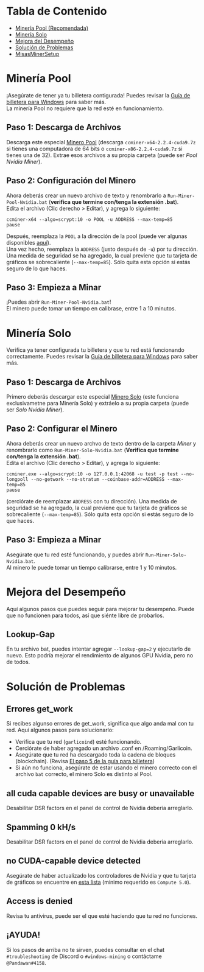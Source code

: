 # Tabla de Contenido
- [Minería Pool (Recomendada)](#minería-pool)
- [Minería Solo](#minería-solo)
- [Mejora del Desempeño](#mejora-del-desempeño)
- [Solución de Problemas](#solución-de-problemas)
- [MisasMinerSetup](https://github.com/MisaRistolainen/MisasMinerSetup)

# Minería Pool
¡Asegúrate de tener ya tu billetera contigurada! Puedes revisar la [Guía de billetera para Windows](wallet-win.html) para saber más.  
La minería Pool no requiere que la red esté en funcionamiento.

## Paso 1: Descarga de Archivos
Descarga este especial [Minero Pool](https://github.com/tpruvot/ccminer/releases) (descarga `ccminer-x64-2.2.4-cuda9.7z` si tienes una computadora de 64 bits o `ccminer-x86-2.2.4-cuda9.7z` si tienes una de 32). Extrae esos archivos a su propia carpeta (puede ser *Pool Nvidia Miner*).

## Paso 2: Configuración del Minero
Ahora deberás crear un nuevo archivo de texto y renombrarlo a `Run-Miner-Pool-Nvidia.bat` (**verifica que termine con/tenga la extensión .bat**).  
Edita el archivo (Clic derecho > Editar), y agrega lo siguiente: 
```
ccminer-x64 --algo=scrypt:10 -o POOL -u ADDRESS --max-temp=85
pause
```
Después, reemplaza la `POOL` a la dirección de la pool (puede ver algunas disponibles [aquí](pool-mining.html#main-net)).  
Una vez hecho, reemplaza la `ADDRESS` (justo después de `-u`) por tu dirección.  
Una medida de seguridad se ha agregado, la cual previene que tu tarjeta de gráficos se sobrecaliente
(`--max-temp=85`). Sólo quita esta opción si estás seguro de lo que haces. 

## Paso 3: Empieza a Minar
¡Puedes abrir `Run-Miner-Pool-Nvidia.bat`!  
El minero puede tomar un tiempo en calibrase, entre 1 a 10 minutos.

# Minería Solo
Verifica ya tener configurada tu billetera y que tu red está funcionando correctamente. Puedes revisar la [Guía de billetera para Windows](wallet-win.html) para saber más.

## Paso 1: Descarga de Archivos
Primero deberás descargar este especial [Minero Solo](https://cryptomining-blog.com/wp-content/download/ccminer-1.7.6-r10-neoscrypt.zip) (este funciona exclusivametne para Minería Solo) y extráelo a su propia carpeta (puede ser *Solo Nvidia Miner*).  

## Paso 2: Configurar el Minero
Ahora deberás crear un nuevo archvo de texto dentro de la carpeta *Miner* y renombrarlo como `Run-Miner-Solo-Nvidia.bat` (**Verifica que termine con/tenga la extensión .bat**).  
Edita el archivo (Clic derecho > Editar), y agrega lo siguiente:
```
ccminer.exe --algo=scrypt:10 -o 127.0.0.1:42068 -u test -p test --no-longpoll --no-getwork --no-stratum --coinbase-addr=ADDRESS --max-temp=85
pause  
```
(cerciórate de reemplazar `ADDRESS` con tu dirección).
Una medida de seguridad se ha agregado, la cual previene que tu tarjeta de gráficos se sobrecaliente
(`--max-temp=85`). Sólo quita esta opción si estás seguro de lo que haces. 

## Paso 3: Empieza a Minar
Asegúrate que tu red esté funcionando, y puedes abrir `Run-Miner-Solo-Nvidia.bat`.  
Al minero le puede tomar un tiempo calibrarse, entre 1 y 10 minutos. 

# Mejora del Desempeño
Aquí algunos pasos que puedes seguir para mejorar tu desempeño. Puede que no funcionen para todos, así que siénte libre de probarlos. 

## Lookup-Gap
En tu archivo bat, puedes intentar agregar `--lookup-gap=2` y ejecutarlo de nuevo. Esto podría mejorar el rendimiento de algunos GPU Nvidia, pero no de todos. 

# Solución de Problemas

## Errores get_work 
Si recibes algunso errores de get_work, significa que algo anda mal con tu red. 
Aquí algunos pasos para solucionarlo: 
- Verifica que tu red (`garlicoind`) esté funcionando.
- Cerciórate de haber agregado un archivo .conf en /Roaming/Garlicoin.  
- Asegúrate que tu red ha descargado toda la cadena de bloques (blockchain). (Revisa [El paso 5 de la guía para billetera](./wallet-win.html#step-5-download-the-blockchain)) 
- Si aún no funciona, asegúrate de estar usando el minero correcto con el archivo `bat` correcto, el minero Solo es distinto al Pool.

## all cuda capable devices are busy or unavailable
Desabilitar DSR factors en el panel de control de Nvidia debería arreglarlo.

## Spamming 0 kH/s
Desabilitar DSR factors en el panel de control de Nvidia debería arreglarlo.

## no CUDA-capable device detected
Asegúrate de haber actualizado los controladores de Nvidia y que tu tarjeta de gráficos se encuentre en [esta lista](https://developer.nvidia.com/cuda-gpus) (mínimo requerido es `Compute 5.0`).

## Access is denied
Revisa tu antivirus, puede ser el que esté haciendo que tu red no funciones.

## ¡AYUDA!
Si los pasos de arriba no te sirven, puedes consultar en el chat `#troubleshooting` de Discord o `#windows-mining` o contáctame `@Pandawan#4158`. 
